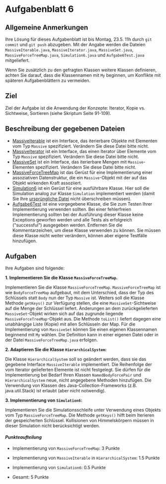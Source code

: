 # Aufgabenblatt 6

## Allgemeine Anmerkungen

Ihre Lösung für dieses Aufgabenblatt ist bis Montag, 23.5. 11h durch `git commit` und `git push`
abzugeben. Mit der Angabe werden die Dateien `MassiveIterable.java`, `MassiveIterator.java`, 
`MassiveSet.java`, `MassiveForceTreeMap.java`, `Simulation6.java` und `Aufgabe6Test.java` 
mitgeliefert.

Wenn Sie zusätzlich zu den gefragten Klassen weitere Klassen definieren, achten Sie darauf, dass
die Klassennamen mit `My` beginnen, um Konflikte mit späteren Aufgabenblättern zu vermeiden.

## Ziel

Ziel der Aufgabe ist die Anwendung der Konzepte: Iterator, Kopie vs. Sichtweise, Sortieren
(siehe Skriptum Seite 91-109).

## Beschreibung der gegebenen Dateien

- [MassiveIterable](../src/MassiveIterable.java) ist ein Interface, das iterierbare Objekte mit
Elementen vom Typ `Massive` spezifiziert. Verändern Sie diese Datei bitte nicht.
- [MassiveIterator](../src/MassiveIterator.java) ist ein Interface, das einen Iterator über
Elemente vom Typ `Massive` spezifiziert. Verändern Sie diese Datei bitte nicht.
- [MassiveSet](../src/MassiveSet.java) ist ein Interface, das iterierbare Mengen mit 
`Massive`-Elementen spezifiziert. Verändern Sie diese Datei bitte nicht.
- [MassiveForceTreeMap](../src/MassiveForceTreeMap.java) ist das Gerüst für eine Implementierung
einer assoziativen Datenstruktur, die ein `Massive`-Objekt mit der auf das Objekt wirkenden Kraft
assoziiert.
- [Simulation6](../src/Simulation6.java) ist ein Gerüst für eine ausführbare Klasse. Hier soll
die Simulation analog zur Klasse `Simulation` implementiert werden (damit Sie Ihre [ursprüngliche
 Datei](../src/Simulation.java) nicht überschreiben müssen).
- [Aufgabe6Test](../src/Aufgabe6Test.java) ist eine vorgegebene Klasse, die Sie zum Testen Ihrer
Implementierung verwenden sollten. Bei einer fehlerfreien Implementierung sollten bei der
Ausführung dieser Klasse keine Exceptions geworfen werden und alle Tests als erfolgreich ("successful")
ausgegeben werden. Entfernen Sie die Kommentarzeichen, um diese Klasse verwenden zu können. Sie
müssen diese Klasse nicht weiter verändern, können aber eigene Testfälle hinzufügen.

## Aufgaben

Ihre Aufgaben sind folgende:

**1. Implementieren Sie die Klasse `MassiveForceTreeMap`.**

 Implementieren Sie die Klasse `MassiveForceTreeMap`. `MassiveForceTreeMap` ist wie 
 `BodyForceTreeMap` aufgebaut, mit dem Unterschied, dass der Typ des Schlüssels statt `Body` nun 
 der Typ `Massive` ist. Weiters soll die Klasse Methode `getKeys()` zur Verfügung stellen, 
 die eine `MassiveSet`-Sichtweise auf die Menge der Schlüssel liefert. Änderungen an dem 
 zurückgelieferten `MassiveSet`-Objekt wirken sich auf das zugrunde 
 liegende `MassiveForceTreeMap`-Objekt aus. Die Methode `toList()` liefert dagegen eine 
 unabhängige Liste (Kopie) mit allen Schlüsseln der Map. Für die Implementierung von 
 `MassiveSet` können Sie einen eigenen Klassennamen beginnend mit `My` wählen. Die Definition kann 
 in einer eigenen Datei oder in der Datei `MassiveForceTreeMap.java` erfolgen.
 
**2. Adaptieren Sie die Klasse `HierarchicalSystem`:**

 Die Klasse `HierarchicalSystem` soll so geändert werden, dass sie das gegebene 
 Interface `MassiveIterable` implementiert. Die Reihenfolge der vom Iterator gelieferten 
 Elemente ist nicht festgelegt. Sie dürfen für die Implementierung bei Bedarf Ihren Klassen 
 `NamedBodyForcePair` und `HierarchicalSystem` neue, nicht angegebene Methoden hinzufügen.
 Die Verwendung von Klassen des Java-Collection-Frameworks (z.B. java.util.Stack) ist erlaubt
 (aber nicht notwendig).
 
**3. Implementierung von `Simulation6`:**

 Implementieren Sie die Simulationsschleife unter Verwendung eines Objekts vom Typ
 `MassiveForceTreeMap`. Die Methode `getKeys()` hilft beim Iterieren der gespeicherten Schlüssel.
 Kollisionen von Himmelskörpern müssen in dieser Simulation nicht berücksichtigt werden.

#### _Punkteaufteilung_

- Implementierung von `MassiveForceTreeMap`: 3 Punkte
- Implementierung von `MassiveIterable` in `HierarchicalSystem`: 1.5 Punkte
- Implementierung von `Simulation6`: 0.5 Punkte
 
- Gesamt: 5 Punkte





